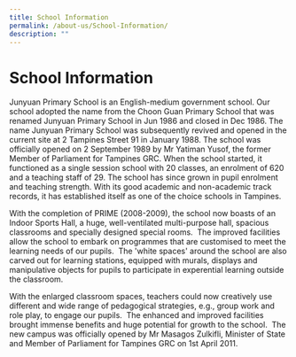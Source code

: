 ```yaml
---
title: School Information
permalink: /about-us/School-Information/
description: ""
---
```

School Information
==================

Junyuan Primary School is an English-medium government school. Our school adopted the name from the Choon Guan Primary School that was renamed Junyuan Primary School in Jun 1986 and closed in Dec 1986. The name Junyuan Primary School was subsequently revived and opened in the current site at 2 Tampines Street 91 in January 1988. The school was officially opened on 2 September 1989 by Mr Yatiman Yusof, the former Member of Parliament for Tampines GRC. When the school started, it functioned as a single session school with 20 classes, an enrolment of 620 and a teaching staff of 29. The school has since grown in pupil enrolment and teaching strength. With its good academic and non-academic track records, it has established itself as one of the choice schools in Tampines. 

  

With the completion of PRIME (2008-2009), the school now boasts of an Indoor Sports Hall, a huge, well-ventilated multi-purpose hall, spacious classrooms and specially designed special rooms.  The improved facilities allow the school to embark on programmes that are customised to meet the learning needs of our pupils.  The 'white spaces' around the school are also carved out for learning stations, equipped with murals, displays and manipulative objects for pupils to participate in experential learning outside the classroom.

  

With the enlarged classroom spaces, teachers could now creatively use different and wide range of pedagogical strategies, e.g., group work and role play, to engage our pupils.  The enhanced and improved facilities brought immense benefits and huge potential for growth to the school.  The new campus was officially opened by Mr Masagos Zulkifli, Minister of State and Member of Parliament for Tampines GRC on 1st April 2011.